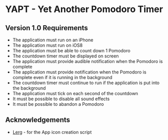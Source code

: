 # YAPT - Yet Another Pomodoro Timer #

## Version 1.0 Requirements ##
 - The application must run on an iPhone
 - The application must run on iOS8
 - The application must be able to count down 1 Pomodoro
 - The countdown timer must be displayed on screen
 - The application must provide audible notification when the Pomodoro is complete
 - The application must provide notification when the Pomodoro is complete even if it is running in the background
 - The countdown timer must continue to run if the application is put into the background
 - The application must tick on each second of the countdown
 - It must be possible to disable all sound effects
 - It must be possible to abandon a Pomodoro

## Acknowledgements ##
 - [Lerg](https://gist.github.com/Lerg/b0a643a13f751747976f) - for the App icon creation script